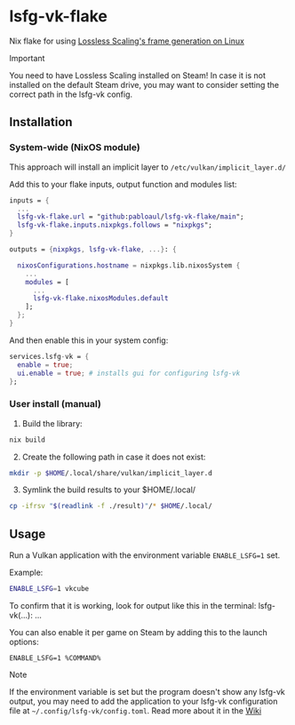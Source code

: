 # lsfg-vk-flake
Nix flake for using [Lossless Scaling's frame generation on Linux](https://github.com/PancakeTAS/lsfg-vk)

>[!IMPORTANT]
> You need to have Lossless Scaling installed on Steam!
> In case it is not installed on the default Steam drive, you may want to consider setting the correct path in the lsfg-vk config.

## Installation
### System-wide (NixOS module)
This approach will install an implicit layer to ``/etc/vulkan/implicit_layer.d/``

Add this to your flake inputs, output function and modules list:
```nix
inputs = {
  ...
  lsfg-vk-flake.url = "github:pabloaul/lsfg-vk-flake/main";
  lsfg-vk-flake.inputs.nixpkgs.follows = "nixpkgs";
}

outputs = {nixpkgs, lsfg-vk-flake, ...}: {

  nixosConfigurations.hostname = nixpkgs.lib.nixosSystem {
    ...
    modules = [
      ...
      lsfg-vk-flake.nixosModules.default
    ];
  };
}
```

And then enable this in your system config:
```nix 
services.lsfg-vk = {
  enable = true;
  ui.enable = true; # installs gui for configuring lsfg-vk
};
```

### User install (manual)
1. Build the library:
  ```bash
  nix build
  ```
2. Create the following path in case it does not exist:
  ```bash
  mkdir -p $HOME/.local/share/vulkan/implicit_layer.d
  ```
3. Symlink the build results to your $HOME/.local/
  ```bash
  cp -ifrsv "$(readlink -f ./result)"/* $HOME/.local/
  ```

## Usage
Run a Vulkan application with the environment variable ``ENABLE_LSFG=1`` set.

Example:
```bash
ENABLE_LSFG=1 vkcube
```

To confirm that it is working, look for output like this in the terminal: lsfg-vk(...): ...

You can also enable it per game on Steam by adding this to the launch options: 
```
ENABLE_LSFG=1 %COMMAND%
```

>[!NOTE]
> If the environment variable is set but the program doesn't show any lsfg-vk output, you may need to add the application to your lsfg-vk configuration file at `~/.config/lsfg-vk/config.toml`. Read more about it in the [Wiki](https://github.com/PancakeTAS/lsfg-vk/wiki/Configuring-lsfg-vk)